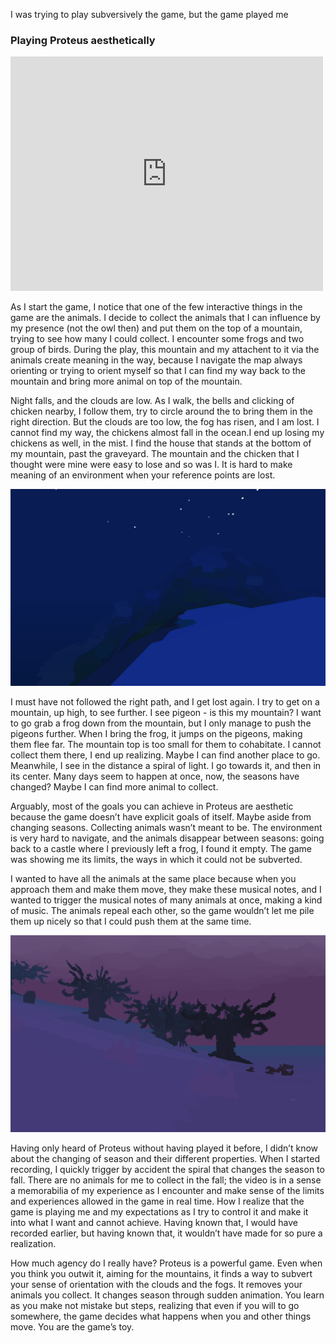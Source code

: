 I was trying to play subversively the game, but the game played me
### Playing Proteus aesthetically  

<iframe width="500" height="375"  frameborder="0" src="https://www.youtube.com/embed/qUNpqkn4WE4"> </iframe>

As I start the game, I notice that one of the few interactive things in the game are the animals. I decide to collect the animals that I can influence by my presence (not the owl then) and put them on the top of a mountain, trying to see how many I could collect. I encounter some frogs and two group of birds. During the play, this mountain and my attachent to it via the animals create meaning in the way, because I navigate the map always orienting or trying to orient myself so that I can find my way back to the mountain and bring more animal on top of the mountain.  

Night falls, and the clouds are low. As I walk, the bells and clicking of chicken nearby, I follow them, try to circle around the to bring them in the right direction. But the clouds are too low, the fog has risen, and I am lost. I cannot find my way, the chickens almost fall in the ocean.I end up losing my chickens as well, in the mist. I find the house that stands at the bottom of my mountain, past the graveyard. The mountain and the chicken that I thought were mine were easy to lose and so was I. It is hard to make meaning of an environment when your reference points are lost.  

![fog sea and mountain](../assets/blog/jan_23_2018/ss1.png)  

I must have not followed the right path, and I get lost again. I try to get on a mountain, up high, to see further. I see pigeon - is this my mountain? I want to go grab a frog down from the mountain, but I only manage to push the pigeons further. When I bring the frog, it jumps on the pigeons, making them flee far. The mountain top is too small for them to cohabitate. I cannot collect them there, I end up realizing. Maybe I can find another place to go. Meanwhile, I see in the distance a spiral of light. I go towards it, and then in its center. Many days seem to happen at once, now, the seasons have changed? Maybe I can find more animal to collect.  

Arguably, most of the goals you can achieve in Proteus are aesthetic because the game doesn’t have explicit goals of itself. Maybe aside from changing seasons. Collecting animals wasn’t meant to be. The environment is very hard to navigate, and the animals disappear between seasons: going back to a castle where I previously left a frog, I found it empty. The game was showing me its limits, the ways in which it could not be subverted.  

I wanted to have all the animals at the same place because when you approach them and make them move, they make these musical notes, and I wanted to trigger the musical notes of many animals at once, making a kind of music. The animals repeal each other, so the game wouldn’t let me pile them up nicely so that I could push them at the same time.   

![harsh winter](../assets/blog/jan_23_2018/ss2.png) 

Having only heard of Proteus without having played it before, I didn’t know about the changing of season and their different properties. When I started recording, I quickly trigger by accident the spiral that changes the season to fall. There are no animals for me to collect in the fall; the video is in a sense a memorabilia of my experience as I encounter and make sense of the limits and experiences allowed in the game in real time. How I realize that the game is playing me and my expectations as I try to control it and make it into what I want and cannot achieve. Having known that, I would have recorded earlier, but having known that, it wouldn’t have made for so pure a realization.  

How much agency do I really have? Proteus is a powerful game. Even when you think you outwit it, aiming for the mountains, it finds a way to subvert your sense of orientation with the clouds and the fogs. It removes your animals you collect. It changes season through sudden animation. You learn as you make not mistake but steps, realizing that even if you will to go somewhere, the game decides what happens when you and other things move. You are the game’s toy.  




